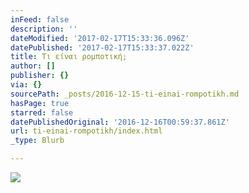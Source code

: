 ```yaml
---
inFeed: false
description: ''
dateModified: '2017-02-17T15:33:36.096Z'
datePublished: '2017-02-17T15:33:37.022Z'
title: Τι είναι ρομποτική;
author: []
publisher: {}
via: {}
sourcePath: _posts/2016-12-15-ti-einai-rompotikh.md
hasPage: true
starred: false
datePublishedOriginal: '2016-12-16T00:59:37.861Z'
url: ti-einai-rompotikh/index.html
_type: Blurb

---
```

![](https://the-grid-user-content.s3-us-west-2.amazonaws.com/6be97a1f-6885-41aa-b4cb-d9a9cac2ca88.gif)